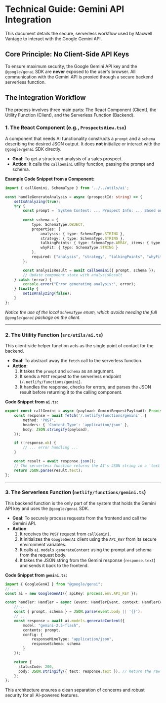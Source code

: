 # Technical Guide: Gemini API Integration

This document details the secure, serverless workflow used by Maxwell Vantage to interact with the Google Gemini API.

## Core Principle: No Client-Side API Keys

To ensure maximum security, the Google Gemini API key and the `@google/genai` SDK are **never** exposed to the user's browser. All communication with the Gemini API is proxied through a secure backend serverless function.

## The Integration Workflow

The process involves three main parts: The React Component (Client), the Utility Function (Client), and the Serverless Function (Backend).

### 1. The React Component (e.g., `ProspectsView.tsx`)

A component that needs AI functionality constructs a `prompt` and a `schema` describing the desired JSON output. It does **not** initialize or interact with the `@google/genai` SDK directly.

-   **Goal**: To get a structured analysis of a sales prospect.
-   **Action**: It calls the `callGemini` utility function, passing the prompt and schema.

**Example Code Snippet from a Component:**

```typescript
import { callGemini, SchemaType } from '../../utils/ai';

const handleGenerateAnalysis = async (prospectId: string) => {
    setIsAnalyzing(true);
    try {
        const prompt = `System Context: ... Prospect Info: ... Based on this, generate an analysis.`;
        
        const schema = {
            type: SchemaType.OBJECT,
            properties: {
                analysis: { type: SchemaType.STRING },
                strategy: { type: SchemaType.STRING },
                talkingPoints: { type: SchemaType.ARRAY, items: { type: SchemaType.STRING } },
                whyFit: { type: SchemaType.STRING }
            },
            required: ["analysis", "strategy", "talkingPoints", "whyFit"]
        };

        const analysisResult = await callGemini({ prompt, schema });
        // Update component state with analysisResult
    } catch (error) {
        console.error("Error generating analysis:", error);
    } finally {
        setIsAnalyzing(false);
    }
};
```
*Notice the use of the local `SchemaType` enum, which avoids needing the full `@google/genai` package on the client.*

---

### 2. The Utility Function (`src/utils/ai.ts`)

This client-side helper function acts as the single point of contact for the backend.

-   **Goal**: To abstract away the `fetch` call to the serverless function.
-   **Action**:
    1.  It takes the `prompt` and `schema` as an argument.
    2.  It sends a `POST` request to the serverless endpoint (`/.netlify/functions/gemini`).
    3.  It handles the response, checks for errors, and parses the JSON result before returning it to the calling component.

**Code Snippet from `ai.ts`:**

```typescript
export const callGemini = async (payload: GeminiRequestPayload): Promise<any> => {
    const response = await fetch('/.netlify/functions/gemini', {
        method: 'POST',
        headers: { 'Content-Type': 'application/json' },
        body: JSON.stringify(payload),
    });

    if (!response.ok) {
        // ... error handling ...
    }

    const result = await response.json();
    // The serverless function returns the AI's JSON string in a 'text' property.
    return JSON.parse(result.text);
};
```

---

### 3. The Serverless Function (`netlify/functions/gemini.ts`)

This backend function is the only part of the system that holds the Gemini API key and uses the `@google/genai` SDK.

-   **Goal**: To securely process requests from the frontend and call the Gemini API.
-   **Action**:
    1.  It receives the `POST` request from `callGemini`.
    2.  It initializes the `GoogleGenAI` client using the `API_K​EY` from its secure environment variables.
    3.  It calls `ai.models.generateContent` using the prompt and schema from the request body.
    4.  It takes the JSON string from the Gemini response (`response.text`) and sends it back to the frontend.

**Code Snippet from `gemini.ts`:**
```typescript
import { GoogleGenAI } from "@google/genai";
// ...
const ai = new GoogleGenAI({ apiKey: process.env.API_KEY });

const handler: Handler = async (event: HandlerEvent, context: HandlerContext) => {
    // ...
    const { prompt, schema } = JSON.parse(event.body || '{}');
    // ...
    const response = await ai.models.generateContent({
        model: "gemini-2.5-flash",
        contents: prompt,
        config: {
            responseMimeType: "application/json",
            responseSchema: schema
        }
    });

    return {
      statusCode: 200,
      body: JSON.stringify({ text: response.text }), // Return the raw JSON string
    };
};
```
This architecture ensures a clean separation of concerns and robust security for all AI-powered features.

